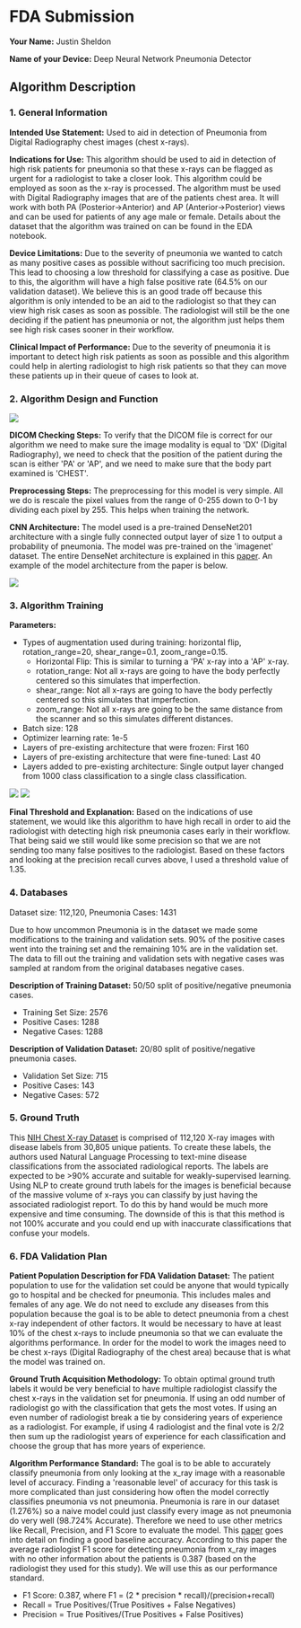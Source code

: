 # FDA  Submission

**Your Name:** Justin Sheldon

**Name of your Device:** Deep Neural Network Pneumonia Detector

## Algorithm Description 

### 1. General Information

**Intended Use Statement:** Used to aid in detection of Pneumonia from Digital Radiography chest images (chest x-rays).

**Indications for Use:** This algorithm should be used to aid in detection of high risk patients for pneumonia so that these x-rays
can be flagged as urgent for a radiologist to take a closer look. This algorithm could be employed as soon as the x-ray is processed.
The algorithm must be used with Digital Radiography images that are of the patients chest area. It will work with both 
PA (Posterior->Anterior) and AP (Anterior->Posterior) views and can be used for patients of any age male or female. 
Details about the dataset that the algorithm was trained on can be found in the EDA notebook.

**Device Limitations:** Due to the severity of pneumonia we wanted to catch as many positive cases as possible without sacrificing too much precision.
This lead to choosing a low threshold for classifying a case as positive. Due to this, the algorithm will have a high false positive rate
(64.5% on our validation dataset). We believe this is an good trade off because this algorithm is only intended to be an aid to the 
radiologist so that they can view high risk cases as soon as possible. The radiologist will still be the one deciding if the patient
has pneumonia or not, the algorithm just helps them see high risk cases sooner in their workflow.

**Clinical Impact of Performance:** Due to the severity of pneumonia it is important to detect high risk patients as soon 
as possible and this algorithm could help in alerting radiologist to high risk patients so that they can move these patients
up in their queue of cases to look at.

### 2. Algorithm Design and Function

![](images/Dicom_FlowChart.png)

**DICOM Checking Steps:** To verify that the DICOM file is correct for our algorithm we need to make sure the image modality
is equal to 'DX' (Digital Radiography), we need to check that the position of the patient during the scan is either 'PA' or 'AP',
and we need to make sure that the body part examined is 'CHEST'.

**Preprocessing Steps:** The preprocessing for this model is very simple. All we do is rescale the pixel values from the
range of 0-255 down to 0-1 by dividing each pixel by 255. This helps when training the network.

**CNN Architecture:** The model used is a pre-trained DenseNet201 architecture with a single fully connected output layer of
size 1 to output a probability of pneumonia. The model was pre-trained on the 'imagenet' dataset. The entire DenseNet architecture
is explained in this [paper](https://arxiv.org/pdf/1608.06993.pdf). An example of the model architecture from the paper is below.

![](images/Example_Architecture.jpeg)

### 3. Algorithm Training

**Parameters:**
* Types of augmentation used during training: horizontal flip, rotation_range=20, shear_range=0.1, zoom_range=0.15.
  * Horizontal Flip: This is similar to turning a 'PA' x-ray into a 'AP' x-ray.
  * rotation_range: Not all x-rays are going to have the body perfectly centered so this simulates that imperfection.
  * shear_range: Not all x-rays are going to have the body perfectly centered so this simulates that imperfection.
  * zoom_range: Not all x-rays are going to be the same distance from the scanner and so this simulates different distances.
* Batch size: 128
* Optimizer learning rate: 1e-5
* Layers of pre-existing architecture that were frozen: First 160
* Layers of pre-existing architecture that were fine-tuned: Last 40
* Layers added to pre-existing architecture: Single output layer changed from 1000 class classification to a single class classification.

![](images/DenseNet_f1_score.png) ![](images/DenseNet_history.png)

**Final Threshold and Explanation:** Based on the indications of use statement, we would like this algorithm to have high
recall in order to aid the radiologist with detecting high risk pneumonia cases early in their workflow. That being said we still
would like some precision so that we are not sending too many false positives to the radiologist. Based on these factors and looking
at the precision recall curves above, I used a threshold value of 1.35.

### 4. Databases
Dataset size: 112,120, Pneumonia Cases: 1431

Due to how uncommon Pneumonia is in the dataset we made some modifications to the training and validation sets. 90% of the
positive cases went into the training set and the remaining 10% are in the validation set. The data to fill out the training and
validation sets with negative cases was sampled at random from the original databases negative cases.

**Description of Training Dataset:** 50/50 split of positive/negative pneumonia cases.
  * Training Set Size: 2576 
  * Positive Cases: 1288 
  * Negative Cases: 1288

**Description of Validation Dataset:** 20/80 split of positive/negative pneumonia cases.
  * Validation Set Size: 715
  * Positive Cases: 143
  * Negative Cases: 572

### 5. Ground Truth
This [NIH Chest X-ray Dataset](https://www.kaggle.com/nih-chest-xrays/data) is comprised of 112,120 X-ray images with disease 
labels from 30,805 unique patients. To create these labels, the authors used Natural Language Processing to text-mine disease 
classifications from the associated radiological reports. The labels are expected to be >90% accurate and suitable for weakly-supervised learning.
Using NLP to create ground truth labels for the images is beneficial because of the massive volume of x-rays you can classify
by just having the associated radiologist report. To do this by hand would be much more expensive and time consuming. 
The downside of this is that this method is not 100% accurate and you could end up with inaccurate classifications that confuse your models. 


### 6. FDA Validation Plan

**Patient Population Description for FDA Validation Dataset:** The patient population to use for the validation set could be
anyone that would typically go to hospital and be checked for pneumonia. This includes males and females of any age. We do not
need to exclude any diseases from this population because the goal is to be able to detect pneumonia from a chest x-ray
independent of other factors. It would be necessary to have at least 10% of the chest x-rays to include pneumonia so that
we can evaluate the algorithms performance. In order for the model to work the images need to be chest x-rays 
(Digital Radiography of the chest area) because that is what the model was trained on.

**Ground Truth Acquisition Methodology:** To obtain optimal ground truth labels it would be very beneficial to have multiple
radiologist classify the chest x-rays in the validation set for pneumonia. If using an odd number of radiologist go with
the classification that gets the most votes. If using an even number of radiologist break a tie by considering years of experience
as a radiologist. For example, if using 4 radiologist and the final vote is 2/2 then sum up the radiologist years of experience
for each classification and choose the group that has more years of experience.

**Algorithm Performance Standard:** The goal is to be able to accurately classify pneumonia from only looking at the x_ray image with a reasonable level of accuracy.
Finding a 'reasonable level' of accuracy for this task is more complicated than just considering how often the model correctly classifies
pneumonia vs not pneumonia. Pneumonia is rare in our dataset (1.276%) so a naive model could just classify every image as not pneumonia
do very well (98.724% Accurate). Therefore we need to use other metrics like Recall, Precision, and F1 Score to evaluate the model.
This [paper](https://arxiv.org/pdf/1711.05225.pdf) goes into detail on finding a good baseline accuracy. According to this paper
the average radiologist F1 score for detecting pneumonia from x_ray images with no other information about the patients
is 0.387 (based on the radiologist they used for this study). We will use this as our performance standard.

  * F1 Score: 0.387,    where F1 = (2 * precision * recall)/(precision+recall)
  * Recall = True Positives/(True Positives + False Negatives)
  * Precision = True Positives/(True Positives + False Positives)